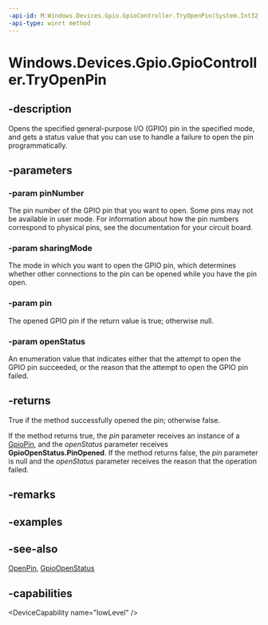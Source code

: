 ```yaml
---
-api-id: M:Windows.Devices.Gpio.GpioController.TryOpenPin(System.Int32,Windows.Devices.Gpio.GpioSharingMode,Windows.Devices.Gpio.GpioPin@,Windows.Devices.Gpio.GpioOpenStatus@)
-api-type: winrt method
---
```


<!-- Method syntax
public bool TryOpenPin(System.Int32 pinNumber, Windows.Devices.Gpio.GpioSharingMode sharingMode, Windows.Devices.Gpio.GpioPin pin, Windows.Devices.Gpio.GpioOpenStatus openStatus)
-->

# Windows.Devices.Gpio.GpioController.TryOpenPin

## -description
Opens the specified general-purpose I/O (GPIO) pin in the specified mode, and gets a status value that you can use to handle a failure to open the pin programmatically.

## -parameters
### -param pinNumber
The pin number of the GPIO pin that you want to open. Some pins may not be available in user mode. For information about how the pin numbers correspond to physical pins, see the documentation for your circuit board.

### -param sharingMode
The mode in which you want to open the GPIO pin, which determines whether other connections to the pin can be opened while you have the pin open.

### -param pin
The opened GPIO pin if the return value is true; otherwise null.

### -param openStatus
An enumeration value that indicates either that the attempt to open the GPIO pin succeeded, or the reason that the attempt to open the GPIO pin failed.

## -returns
True if the method successfully opened the pin; otherwise false.

If the method returns true, the *pin* parameter receives an instance of a [GpioPin](gpiopin.md), and the *openStatus* parameter receives **GpioOpenStatus.PinOpened**. If the method returns false, the *pin* parameter is null and the *openStatus* parameter receives the reason that the operation failed.

## -remarks

## -examples

## -see-also
[OpenPin](gpiocontroller_openpin.md), [GpioOpenStatus](gpioopenstatus.md)

## -capabilities
&lt;DeviceCapability name="lowLevel" /&gt;
